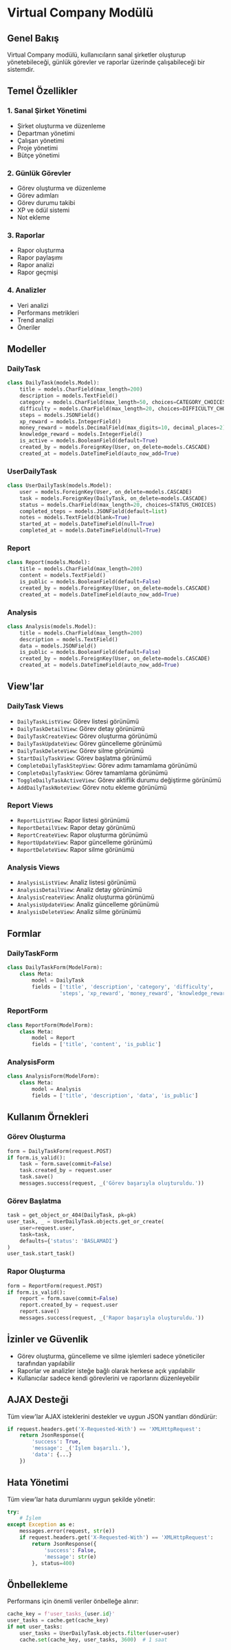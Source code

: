 # Virtual Company Modülü

## Genel Bakış
Virtual Company modülü, kullanıcıların sanal şirketler oluşturup yönetebileceği, günlük görevler ve raporlar üzerinde çalışabileceği bir sistemdir.

## Temel Özellikler

### 1. Sanal Şirket Yönetimi
- Şirket oluşturma ve düzenleme
- Departman yönetimi
- Çalışan yönetimi
- Proje yönetimi
- Bütçe yönetimi

### 2. Günlük Görevler
- Görev oluşturma ve düzenleme
- Görev adımları
- Görev durumu takibi
- XP ve ödül sistemi
- Not ekleme

### 3. Raporlar
- Rapor oluşturma
- Rapor paylaşımı
- Rapor analizi
- Rapor geçmişi

### 4. Analizler
- Veri analizi
- Performans metrikleri
- Trend analizi
- Öneriler

## Modeller

### DailyTask
```python
class DailyTask(models.Model):
    title = models.CharField(max_length=200)
    description = models.TextField()
    category = models.CharField(max_length=50, choices=CATEGORY_CHOICES)
    difficulty = models.CharField(max_length=20, choices=DIFFICULTY_CHOICES)
    steps = models.JSONField()
    xp_reward = models.IntegerField()
    money_reward = models.DecimalField(max_digits=10, decimal_places=2)
    knowledge_reward = models.IntegerField()
    is_active = models.BooleanField(default=True)
    created_by = models.ForeignKey(User, on_delete=models.CASCADE)
    created_at = models.DateTimeField(auto_now_add=True)
```

### UserDailyTask
```python
class UserDailyTask(models.Model):
    user = models.ForeignKey(User, on_delete=models.CASCADE)
    task = models.ForeignKey(DailyTask, on_delete=models.CASCADE)
    status = models.CharField(max_length=20, choices=STATUS_CHOICES)
    completed_steps = models.JSONField(default=list)
    notes = models.TextField(blank=True)
    started_at = models.DateTimeField(null=True)
    completed_at = models.DateTimeField(null=True)
```

### Report
```python
class Report(models.Model):
    title = models.CharField(max_length=200)
    content = models.TextField()
    is_public = models.BooleanField(default=False)
    created_by = models.ForeignKey(User, on_delete=models.CASCADE)
    created_at = models.DateTimeField(auto_now_add=True)
```

### Analysis
```python
class Analysis(models.Model):
    title = models.CharField(max_length=200)
    description = models.TextField()
    data = models.JSONField()
    is_public = models.BooleanField(default=False)
    created_by = models.ForeignKey(User, on_delete=models.CASCADE)
    created_at = models.DateTimeField(auto_now_add=True)
```

## View'lar

### DailyTask Views
- `DailyTaskListView`: Görev listesi görünümü
- `DailyTaskDetailView`: Görev detay görünümü
- `DailyTaskCreateView`: Görev oluşturma görünümü
- `DailyTaskUpdateView`: Görev güncelleme görünümü
- `DailyTaskDeleteView`: Görev silme görünümü
- `StartDailyTaskView`: Görev başlatma görünümü
- `CompleteDailyTaskStepView`: Görev adımı tamamlama görünümü
- `CompleteDailyTaskView`: Görev tamamlama görünümü
- `ToggleDailyTaskActiveView`: Görev aktiflik durumu değiştirme görünümü
- `AddDailyTaskNoteView`: Görev notu ekleme görünümü

### Report Views
- `ReportListView`: Rapor listesi görünümü
- `ReportDetailView`: Rapor detay görünümü
- `ReportCreateView`: Rapor oluşturma görünümü
- `ReportUpdateView`: Rapor güncelleme görünümü
- `ReportDeleteView`: Rapor silme görünümü

### Analysis Views
- `AnalysisListView`: Analiz listesi görünümü
- `AnalysisDetailView`: Analiz detay görünümü
- `AnalysisCreateView`: Analiz oluşturma görünümü
- `AnalysisUpdateView`: Analiz güncelleme görünümü
- `AnalysisDeleteView`: Analiz silme görünümü

## Formlar

### DailyTaskForm
```python
class DailyTaskForm(ModelForm):
    class Meta:
        model = DailyTask
        fields = ['title', 'description', 'category', 'difficulty', 
                 'steps', 'xp_reward', 'money_reward', 'knowledge_reward']
```

### ReportForm
```python
class ReportForm(ModelForm):
    class Meta:
        model = Report
        fields = ['title', 'content', 'is_public']
```

### AnalysisForm
```python
class AnalysisForm(ModelForm):
    class Meta:
        model = Analysis
        fields = ['title', 'description', 'data', 'is_public']
```

## Kullanım Örnekleri

### Görev Oluşturma
```python
form = DailyTaskForm(request.POST)
if form.is_valid():
    task = form.save(commit=False)
    task.created_by = request.user
    task.save()
    messages.success(request, _('Görev başarıyla oluşturuldu.'))
```

### Görev Başlatma
```python
task = get_object_or_404(DailyTask, pk=pk)
user_task, _ = UserDailyTask.objects.get_or_create(
    user=request.user,
    task=task,
    defaults={'status': 'BASLAMADI'}
)
user_task.start_task()
```

### Rapor Oluşturma
```python
form = ReportForm(request.POST)
if form.is_valid():
    report = form.save(commit=False)
    report.created_by = request.user
    report.save()
    messages.success(request, _('Rapor başarıyla oluşturuldu.'))
```

## İzinler ve Güvenlik

- Görev oluşturma, güncelleme ve silme işlemleri sadece yöneticiler tarafından yapılabilir
- Raporlar ve analizler isteğe bağlı olarak herkese açık yapılabilir
- Kullanıcılar sadece kendi görevlerini ve raporlarını düzenleyebilir

## AJAX Desteği

Tüm view'lar AJAX isteklerini destekler ve uygun JSON yanıtları döndürür:
```python
if request.headers.get('X-Requested-With') == 'XMLHttpRequest':
    return JsonResponse({
        'success': True,
        'message': _('İşlem başarılı.'),
        'data': {...}
    })
```

## Hata Yönetimi

Tüm view'lar hata durumlarını uygun şekilde yönetir:
```python
try:
    # İşlem
except Exception as e:
    messages.error(request, str(e))
    if request.headers.get('X-Requested-With') == 'XMLHttpRequest':
        return JsonResponse({
            'success': False,
            'message': str(e)
        }, status=400)
```

## Önbellekleme

Performans için önemli veriler önbelleğe alınır:
```python
cache_key = f'user_tasks_{user.id}'
user_tasks = cache.get(cache_key)
if not user_tasks:
    user_tasks = UserDailyTask.objects.filter(user=user)
    cache.set(cache_key, user_tasks, 3600)  # 1 saat
``` 